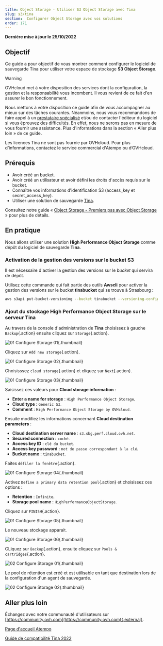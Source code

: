 ```yaml
---
title: Object Storage - Utiliser S3 Object Storage avec Tina
slug: s3/tina
section:  Configurer Object Storage avec vos solutions
order: 171
---
```


**Dernière mise à jour le 25/10/2022**

## Objectif

Ce guide a pour objectif de vous montrer comment configurer le logiciel de sauvegarde Tina pour utiliser votre espace de stockage **S3 Object Storage**.

> [!warning]
>
> OVHcloud met à votre disposition des services dont la configuration, la gestion et la responsabilité vous incombent. Il vous revient de ce fait d'en assurer le bon fonctionnement.
>
> Nous mettons à votre disposition ce guide afin de vous accompagner au mieux sur des tâches courantes. Néanmoins, nous vous recommandons de faire appel à un [prestataire spécialisé](https://partner.ovhcloud.com/fr/) et/ou de contacter l'éditeur du logiciel si vous éprouvez des difficultés. En effet, nous ne serons pas en mesure de vous fournir une assistance. Plus d'informations dans la section « Aller plus loin » de ce guide.
>
> Les licences Tina ne sont pas fournie par OVHcloud. Pour plus d’informations, contactez le service commercial d'Atempo ou d’OVHcloud.
>

## Prérequis

- Avoir créé un bucket.
- Avoir créé un utilisateur et avoir défini les droits d'accès requis sur le bucket.
- Connaître vos informations d'identification S3 (access_key et secret_access_key).
- Utiliser une solution de sauvegarde [Tina](https://www.atempo.com/fr/produits/tina-atempo-time-navigator-sauvegarde-d-entreprise-complete/).


Consultez notre guide « [Object Storage - Premiers pas avec Object Storage](https://docs.ovh.com/fr/storage/object-storage/s3/getting-started-with-object-storage/) » pour plus de détails.

## En pratique

Nous allons utiliser une solution **High Performance Object Storage** comme dépôt du logiciel de sauvegarde **Tina**.


### Activation de la gestion des versions sur le bucket S3

Il est nécessaire d'activer la gestion des versions sur le *bucket* qui servira de dépôt. 

Utilisez cette commande qui fait partie des outils **Awscli** pour activer la gestion des versions sur le bucket **tinabucket** qui se trouve à Strasbourg :

```bash
aws s3api put-bucket-versioning --bucket tinabucket --versioning-configuration Status=Enabled --endpoint=https://s3.sbg.perf.cloud.ovh.net
```

### Ajout du stockage **High Performance Object** Storage sur le serveur **Tina**

Au travers de la console d'administration de **Tina** choisissez à gauche `Backup`{.action} ensuite cliquez sur `Storage`{.action}.

![01 Configure Storage 01](images/01-configure-storage01.png){.thumbnail}

Cliquez sur `Add new storage`{.action}.

![01 Configure Storage 02](images/01-configure-storage02.png){.thumbnail}

Choisisssez `cloud storage`{.action} et cliquez sur `Next`{.action}.

![01 Configure Storage 03](images/01-configure-storage03.png){.thumbnail}

Saisissez ces valeurs pour **Cloud storage information** :

- **Enter a name for storage** : `High Performance Object Storage`.
- **Cloud type** : `Generic S3`.
- **Comment** : `High Performance Object Storage by OVHcloud`.

Ensuite modifiez les informations concernant **Cloud destination parameters** :

- **Cloud destination server name** : `s3.sbg.perf.cloud.ovh.net`.
- **Secured connection** : `coché`.
- **Access key ID** : `clé du bucket`.
- **Access key password** : `mot de passe correspondant à la clé`.
- **Bucket name** : `tinabucket`.

Faites `défiler la fenêtre`{.action}. 

![01 Configure Storage 04](images/01-configure-storage04.png){.thumbnail}

Activez `Define a primary data retention pool`{.action} et choisissez ces options :

- **Retention** : `Infinite`.
- **Storage pool name** : `HighPerformanceObjectStorage`.

Cliquez sur `FINISH`{.action}. 

![01 Configure Storage 05](images/01-configure-storage05.png){.thumbnail}

Le nouveau stockage apparait.

![01 Configure Storage 06](images/01-configure-storage06.png){.thumbnail}

CLiquez sur `Backup`{.action}, ensuite cliquez sur `Pools & cartridges`{.action}.

![02 Configure Storage 01](images/02-display-pool-cartridge01.png){.thumbnail}

Le pool de rétention est créé et est utilisable en tant que destination lors de la configuration d'un agent de sauvegarde.

![02 Configure Storage 02](images/02-display-pool-cartridge02.png){.thumbnail}

## Aller plus loin

Échangez avec notre communauté d'utilisateurs sur [https://community.ovh.com](https://community.ovh.com){.external}.

[Page d'accueil Atempo](https://www.atempo.com)

[Guide de compatibilité Tina 2022](https://www.atempo.com/wp-content/uploads/2022/01/COMPATIBILITY-GUIDE_en_Tina_469_24-01-2022.pdf)